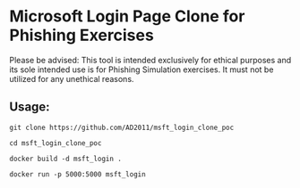 ﻿# Microsoft Login Page Clone for Phishing Exercises

Please be advised: This tool is intended exclusively for ethical purposes and its sole intended use is for Phishing Simulation exercises. It must not be utilized for any unethical reasons.

## Usage:


```
git clone https://github.com/AD2011/msft_login_clone_poc

cd msft_login_clone_poc

docker build -d msft_login .

docker run -p 5000:5000 msft_login
```
